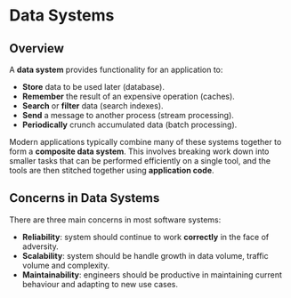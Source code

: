 # Data Systems
## Overview
A **data system** provides functionality for an application to:
- **Store** data to be used later (database).
- **Remember** the result of an expensive operation (caches).
- **Search** or **filter** data (search indexes).
- **Send** a message to another process (stream processing).
- **Periodically** crunch accumulated data (batch processing).

Modern applications typically combine many of these systems together to form a **composite data system**. This involves breaking work down into smaller tasks that can be performed efficiently on a single tool, and the tools are then stitched together using **application code**.

## Concerns in Data Systems
There are three main concerns in most software systems:
- **Reliability**: system should continue to work **correctly** in the face of adversity.
- **Scalability**: system should be handle growth in data volume, traffic volume and complexity.
- **Maintainability**: engineers should be productive in maintaining current behaviour and adapting to new use cases.
